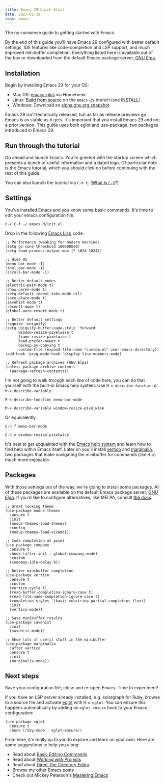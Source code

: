 ```yaml
---
title: Emacs 29 Quick Start
date: 2023-01-18
tags: emacs
---
```


The no-nonsense guide to getting started with Emacs.

By the end of this guide you'll have Emacs 29 configured with better default settings, IDE features like code-completion and LSP support, and much improved minibuffer completion. Everything listed here is available out of the box or downloaded from the default Emacs package server, [GNU Elpa](http://elpa.gnu.org/).

## Installation

Begin by installing Emacs 29 for your OS:

- Mac OS: [emacs-plus](https://github.com/d12frosted/homebrew-emacs-plus) via Homebrew
- Linux: [Build from source](https://git.savannah.gnu.org/cgit/emacs.git) on the `emacs-29` branch (see [INSTALL](https://git.savannah.gnu.org/cgit/emacs.git/tree/INSTALL))
- Windows: Download an [alpha.gnu.org snapshot](https://alpha.gnu.org/gnu/emacs/pretest/windows/emacs-29/?C=M;O=D)

Emacs 29 isn't technically released, but as far as release previews go Emacs is as stable as it gets. It's important that you install Emacs 29 and not a prior version. This guide uses both eglot and use-package, two packages introduced in Emacs 29.

## Run through the tutorial

Go ahead and launch Emacs. You're greeted with the startup screen which presents a bunch of useful information and a dated logo. Of particular note is the Emacs tutorial, which you should click on before continuing with the rest of this guide.

You can also launch the tutorial via `C-h t`. ([What is `C-h`](https://www.gnu.org/software/emacs/tour/)?)

## Settings

You've installed Emacs and you know some basic commands. It's time to edit your emacs configuration file:

```
C-x C-f ~/.emacs.d/init.el
```

Drop in the following [Emacs Lisp](https://www.gnu.org/software/emacs/manual/html_node/eintr/index.html) code:

```elisp
;; Performance tweaking for modern machines
(setq gc-cons-threshold 100000000)
(setq read-process-output-max (* 1024 1024))

;; Hide UI
(menu-bar-mode -1)
(tool-bar-mode -1)
(scroll-bar-mode -1)

;; Better default modes
(electric-pair-mode t)
(show-paren-mode 1)
(setq-default indent-tabs-mode nil)
(save-place-mode t)
(savehist-mode t)
(recentf-mode t)
(global-auto-revert-mode t)

;; Better default settings
(require 'uniquify)
(setq uniquify-buffer-name-style 'forward
      window-resize-pixelwise t
      frame-resize-pixelwise t
      load-prefer-newer t
      backup-by-copying t
      custom-file (expand-file-name "custom.el" user-emacs-directory))
(add-hook 'prog-mode-hook 'display-line-numbers-mode)

;; Refresh package archives (GNU Elpa)
(unless package-archive-contents
  (package-refresh-contents))
```

I'm not going to walk through each line of code here, you can do that yourself with the built-in Emacs help system. Use `M-x describe-function` or `M-x describe-variable`:

```
M-x describe-function menu-bar-mode

M-x describe-variable window-resize-pixelwise
```

Or equivalently,

```
C-h f menu-bar-mode

C-h v window-resize-pixelwise
```

It's best to get acquainted with the [Emacs help system](https://www.gnu.org/software/emacs/manual/html_node/emacs/Help.html) and learn how to find help within Emacs itself. Later on you'll install [vertico](https://github.com/minad/vertico) and [marginalia](https://github.com/minad/marginalia), two packages that make navigating the minibuffer for commands (like `M-x`) much more enjoyable.

## Packages

With those settings out of the way, we're going to install some packages. All of these packages are available on the default Emacs package server, [GNU Elpa](http://elpa.gnu.org/). If you'd like to configure alternatives, like MELPA, consult [the docs](https://melpa.org/#/getting-started).

```elips
;; Great looking theme
(use-package modus-themes
  :ensure t
  :init
  (modus-themes-load-themes)
  :config
  (modus-themes-load-vivendi))
  
;; Code completion at point
(use-package company
  :ensure t
  :hook (after-init . global-company-mode)
  :custom
  (company-idle-delay 0))

;; Better minibuffer completion
(use-package vertico
  :ensure t
  :custom
  (vertico-cycle t)
  (read-buffer-completion-ignore-case t)
  (read-file-name-completion-ignore-case t)
  (completion-styles '(basic substring partial-completion flex))
  :init
  (vertico-mode))

;; Save minibuffer results
(use-package savehist
  :init
  (savehist-mode))

;; Show lots of useful stuff in the minibuffer
(use-package marginalia
  :after vertico
  :ensure t
  :init
  (marginalia-mode))
```

## Next steps

Save your configuration file, close and re-open Emacs. Time to experiment!

If you have an LSP server already installed, e.g. solargraph for Ruby, browse to a source file and activate [eglot](https://joaotavora.github.io/eglot/) with `M-x eglot`. You can ensure this happens automatically by adding an `eglot-ensure` hook to your Emacs configuration:

```
(use-package eglot
  :ensure t
  :hook (ruby-mode . eglot-ensure))
```

From here, it's really up to you to explore and learn on your own. Here are some suggestions to help you along:

- Read about [Basic Editing Commands](https://www.gnu.org/software/emacs/manual/html_node/emacs/Basic.html)
- Read about [Working with Projects](https://www.gnu.org/software/emacs/manual/html_node/emacs/Projects.html)
- Read about [Dired, the Directory Editor](https://www.gnu.org/software/emacs/manual/html_node/emacs/Dired.html)
- Browse my other [Emacs posts](https://www.mgmarlow.com/tags/emacs/)
- Check out Mickey Peterson's [Mastering Emacs](https://www.masteringemacs.org/)
